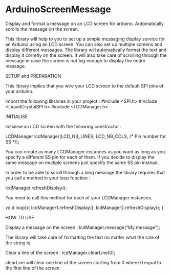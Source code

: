 # ArduinoScreenMessage
Display and format a message on an LCD screen for arduino. Automatically scrolls the message on the screen.

This library will help to you to set up a simple messaging display service for an Arduino using an LCD screen. You can also set up multiple screens and display different messages. The library will automatically format the text and display it corretly on the screen. It will also take care of scrolling through the message in case the screen is not big enough to display the entire message. 


SETUP and PREPARATION

This library implies that you wire your LCD screen to the default SPI pins of your arduino.  

Import the following libraries in your project : 
#include <SPI.h>
#include <LiquidCrystalSPI.h>
#include <LCDManager.h>

INITIALISE 

Initialise an LCD screen with the following constructor : 

LCDManager lcdManager(LCD_NB_LINES, LCD_NB_COLS, /* Pin number for SS */);

You can create as many LCDManager instances as you want as long as you specify a different SS pin for each of them. If you decide to display the same message on multiple screens just specify the same SS pin instead. 

In order to be able to scroll through a long message the library requires that you call a method in your loop function : 

lcdManager.refreshDisplay();

You need to call this method for each of your LCDManager instances. 

void loop(){
lcdManager1.refreshDisplay();
lcdManager2.refreshDisplay();
}

HOW TO USE

Display a message on the screen : 
lcdManager.message("My message");

The library will take care of formatting the text no matter what the size of the string is. 

Clear a line of the screen : 
lcdManager.clearLine(0);

clearLine will clear one line of the screen starting from 0 where 0 equal to the first line of the screen. 

  
